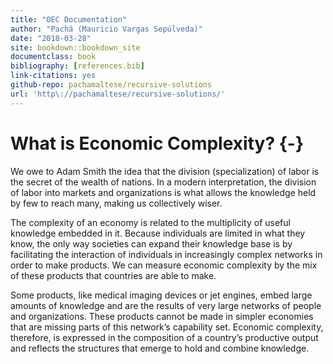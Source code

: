 ```yaml
--- 
title: "OEC Documentation"
author: "Pachá (Mauricio Vargas Sepúlveda)"
date: "2018-03-28"
site: bookdown::bookdown_site
documentclass: book
bibliography: [references.bib]
link-citations: yes
github-repo: pachamaltese/recursive-solutions
url: 'http\://pachamaltese/recursive-solutions/'
---
```


# What is Economic Complexity? {-}

We owe to Adam Smith the idea that the division (specialization) of labor is the secret of the wealth of nations. In a modern interpretation, the division of labor into markets and organizations is what allows the knowledge held by few to reach many, making us collectively wiser.

The complexity of an economy is related to the multiplicity of useful knowledge embedded in it. Because individuals are limited in what they know, the only way societies can expand their knowledge base is by facilitating the interaction of individuals in increasingly complex networks in order to make products. We can measure economic complexity by the mix of these products that countries are able to make.

Some products, like medical imaging devices or jet engines, embed large amounts of knowledge and are the results of very large networks of people and organizations. These products cannot be made in simpler economies that are missing parts of this network’s capability set. Economic complexity, therefore, is expressed in the composition of a country’s productive output and reflects the structures that emerge to hold and combine knowledge.
